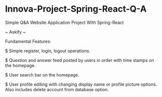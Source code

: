 # Innova-Project-Spring-React-Q-A
Simple Q&A Website Application Project With Spring-React

~ Askify ~

Fundamental Features:

$ Simple register, login, logout operations.

$ Question and answer feed posted by users in order with time stamps on the homepage.

$ User search bar on the homepage.

$ User profile editing with changing display name or profile picture options. Also includes delete account from database option. 
